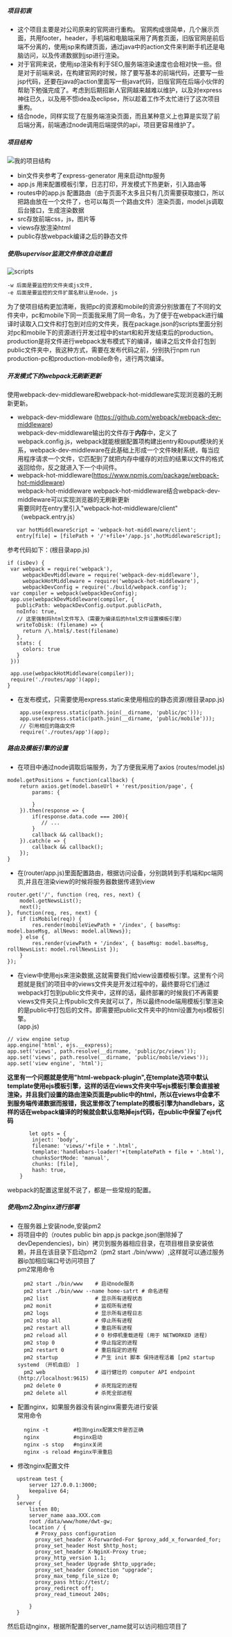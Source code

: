 ##### 项目初衷
- 这个项目主要是对公司原来的官网进行重构。
官网构成很简单，几个展示页面，共用footer，header，手机端和电脑端采用了两套页面，旧版官网是前后端不分离的，使用jsp来构建页面，通过java中的action文件来判断手机还是电脑访问，以及传递数据到jsp进行渲染。
- 对于官网来说，使用jsp渲染有利于SEO,服务端渲染速度也会相对快一些。但是对于前端来说，在构建官网的时候，除了要写基本的前端代码，还要写一些jsp代码，还要在java的action里面写一些java代码，旧版官网在后端小伙伴的帮助下勉强完成了。考虑到后期招新人官网越来越难以维护，以及对express神往已久，以及用不惯idea及eclipse，所以趁着工作不太忙进行了这次项目重构。
- 结合node，同样实现了在服务端渲染页面，而且某种意义上也算是实现了前后端分离，前端通过node调用后端提供的api，项目更容易维护了。

##### 项目结构
![我的项目结构](note-pics/frame.png)

- bin文件夹参考了express-generator 用来启动http服务
- app.js 用来配置模板引擎，日志打印，开发模式下热更新，引入路由等
- routes中的app.js 配置路由（由于页面不太多且只有几页需要获取接口，所以把路由放在一个文件了，也可以每页一个路由文件）渲染页面，model.js调取后台接口，生成渲染数据
- src存放前端css，js，图片等
- views存放渲染html
- public存放webpack编译之后的静态文件

##### 使用supervisor监测文件修改自动重启
![scripts](note-pics/script.png)
```
-w 后面是要监控的文件夹或js文件,
-e 后面是要监控的文件扩展名默认是node，js
```
为了使项目结构更加清晰，我把pc的资源和mobile的资源分别放置在了不同的文件夹中，pc和mobile下同一页面我采用了同一命名，为了便于在webpack进行编译时读取入口文件和打包到对应的文件夹，我在package.json的scripts里面分别对pc和mobile下的资源进行开发过程中的start和和开发结束后的production。production是将文件进行webpack发布模式下的编译，编译之后文件会打包到public文件夹中，我这种方式，需要在发布代码之前，分别执行npm run production-pc和production-mobile命令，进行两次编译。

##### 开发模式下的webpack无刷新更新
使用webpack-dev-middleware和webpack-hot-middleware实现浏览器的无刷新更新。
- webpack-dev-middleware (https://github.com/webpack/webpack-dev-middleware)  
  webpack-dev-middleware输出的文件存于**内存**中，定义了webpack.config.js，webpack就能根据配置项构建出entry和ouput模块的关系，webpack-dev-middleware在此基础上形成一个文件映射系统，每当应用程序请求一个文件，它匹配到了就把内存中缓存的对应的结果以文件的格式返回给你，反之就进入下一个中间件。
- webpack-hot-middleware(https://www.npmjs.com/package/webpack-hot-middleware)  
 webpack-hot-middleware 
 webpack-hot-middleware结合webpack-dev-middleware可以实现浏览器的无刷新更新    
 需要同时在entry里引入"webpack-hot-middleware/client"  （webpack.entry.js）
 ```
    var hotMiddlewareScript = 'webpack-hot-middleware/client';
    entry[file] = [filePath + '/'+file+'/app.js',hotMiddlewareScript];
 ```

 参考代码如下：(根目录app.js)
 ```
 if (isDev) {
  var webpack = require('webpack'),
      webpackDevMiddleware = require('webpack-dev-middleware'),
      webpackHotMiddleware = require('webpack-hot-middleware'),
      webpackDevConfig = require('./build/webpack.config');
  var compiler = webpack(webpackDevConfig);
  app.use(webpackDevMiddleware(compiler, {
    publicPath: webpackDevConfig.output.publicPath,
    noInfo: true,
    // 这里强制将html文件写入（需要为编译后的html文件设置模板引擎）
    writeToDisk: (filename) => {
      return /\.html$/.test(filename)
    },
    stats: {
      colors: true
    }
  }))
 
  app.use(webpackHotMiddleware(compiler));
  require('./routes/app')(app);
} 
 ```

- 在发布模式，只需要使用express.static来使用相应的静态资源(根目录app.js)  
```
    app.use(express.static(path.join(__dirname, 'public/pc')));
    app.use(express.static(path.join(__dirname, 'public/mobile')));
    // 引用相应的路由文件
    require('./routes/app')(app);
```

##### 路由及模板引擎的设置
- 在项目中通过node调取后端服务，为了方便我采用了axios (routes/model.js)
```
model.getPositions = function(callback) {
    return axios.get(model.baseUrl + 'rest/position/page', {
        params: {
           
        }
    }).then(response => {
        if(response.data.code === 200){
           // ...
        }
        callback && callback();
    }).catch(e => {
        callback && callback();
    });
}
```
- 在(router/app.js)里面配置路由，根据访问设备，分别跳转到手机端和pc端网页,并且在渲染view的时候将服务器数据传递到view
```
router.get('/', function (req, res, next) {
    model.getNewsList();
    next();
}, function(req, res, next) {
    if (isMobile(req)) {
        res.render(mobileViewPath + '/index', { baseMsg: model.baseMsg, allNews: model.allNews});
    } else {
        res.render(viewPath + '/index', { baseMsg: model.baseMsg, rollNewsList: model.rollNewsList });
    }
});
```
- 在view中使用ejs来渲染数据,这就需要我们给view设置模板引擎。这里有个问题就是我们的项目中的views文件夹是开发过程中的，最终要将它们通过webpack打包到public文件夹中，这样的话，最终部署的时候我们不再需要views文件夹只上传public文件夹就可以了，所以最终node端用模板引擎渲染的是public中打包后的文件。即需要把public文件夹中的html设置为ejs模板引擎。  
(app.js)
```
// view engine setup
app.engine('html', ejs.__express);
app.set('views', path.resolve(__dirname, 'public/pc/views'));
app.set('views', path.resolve(__dirname, 'public/mobile/views'));
app.set('view engine', 'html');
```
**这里有一个问题就是使用"html-webpack-plugin",在template选项中默认template使用ejs模板引擎，这样的话在views文件夹中写ejs模板引擎会直接被渲染，并且我们设置的路由渲染页面是public中的html，所以在views中会拿不到服务端传递数据而报错，我这里修改了template的模板引擎为handlebars，这样的话在webpack编译的时候就会默认忽略掉ejs代码，在public中保留了ejs代码**
```
       let opts = {
        inject: 'body',
        filename: 'views/'+file + '.html',
        template:'handlebars-loader!'+(templatePath + file + '.html'),
        chunksSortMode: 'manual',
        chunks: [file],
        hash: true,
    }
```

webpack的配置这里就不说了，都是一些常规的配置。

##### 使用pm2及nginx进行部署
- 在服务器上安装node,安装pm2
- 将项目中的（routes public bin app.js packge.json(删除掉了devDependencies)，bin）拷贝到服务器相应目录，在项目根目录安装依赖，并且在该目录下启动pm2（pm2 start ./bin/www）,这样就可以通过服务器ip加相应端口号访问项目了  
pm2常用命令
  ```
    pm2 start ./bin/www    # 启动node服务
    pm2 start ./bin/www --name home-satrt # 命名进程
    pm2 list               # 显示所有进程状态
    pm2 monit              # 监视所有进程
    pm2 logs               # 显示所有进程日志
    pm2 stop all           # 停止所有进程 
    pm2 restart all        # 重启所有进程
    pm2 reload all         # 0 秒停机重载进程 (用于 NETWORKED 进程)   
    pm2 stop 0             # 停止指定的进程
    pm2 restart 0          # 重启指定的进程
    pm2 startup            # 产生 init 脚本 保持进程活着 [pm2 startup systemd （开机自启） ]
    pm2 web                # 运行健壮的 computer API endpoint (http://localhost:9615)
    pm2 delete 0           # 杀死指定的进程
    pm2 delete all         # 杀死全部进程
  ```
- 配置nginx，如果服务器没有装nginx需要先进行安装    
  常用命令
  ```
    nginx -t        #检测nginx配置文件是否正确
    nginx           #nginx启动
    nginx -s stop   #nginx关闭
    nginx -s reload #nginx平滑重启
  ```
- 修改nginx配置文件
 ```
    upstream test {
        server 127.0.0.1:3000;
        keepalive 64;
    }
    server {
        listen 80;
        server_name aaa.XXX.com
        root /data/www/home/dwt-gw;
        location / {
          # Proxy_pass configuration 
          proxy_set_header X-Forwarded-For $proxy_add_x_forwarded_for; 
          proxy_set_header Host $http_host; 
          proxy_set_header X-NginX-Proxy true; 
          proxy_http_version 1.1; 
          proxy_set_header Upgrade $http_upgrade; 
          proxy_set_header Connection "upgrade"; 
          proxy_max_temp_file_size 0; 
          proxy_pass http://test/; 
          proxy_redirect off; 
          proxy_read_timeout 240s; 

        }
    }
 ```
 然后启动nginx，根据所配置的server_name就可以访问相应项目了